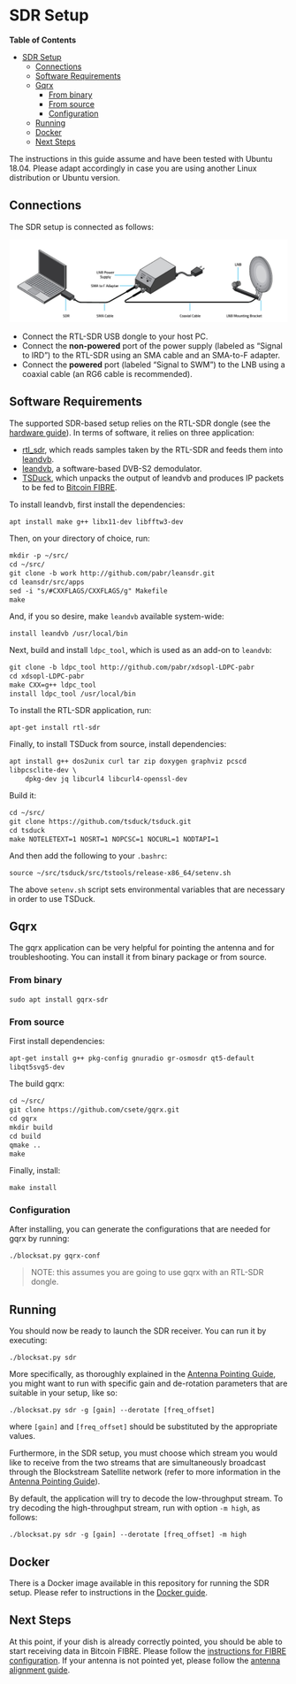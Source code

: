 # SDR Setup

<!-- markdown-toc start - Don't edit this section. Run M-x markdown-toc-generate-toc again -->
**Table of Contents**

- [SDR Setup](#sdr-setup)
    - [Connections](#connections)
    - [Software Requirements](#software-requirements)
    - [Gqrx](#gqrx)
        - [From binary](#from-binary)
        - [From source](#from-source)
        - [Configuration](#configuration)
    - [Running](#running)
    - [Docker](#docker)
    - [Next Steps](#next-steps)

<!-- markdown-toc end -->

The instructions in this guide assume and have been tested with Ubuntu
18.04. Please adapt accordingly in case you are using another Linux distribution
or Ubuntu version.

## Connections

The SDR setup is connected as follows:

![SDR Connections](img/sdr_connections.png?raw=true "SDR Connections")

- Connect the RTL-SDR USB dongle to your host PC.
- Connect the **non-powered** port of the power supply (labeled as “Signal to
  IRD”) to the RTL-SDR using an SMA cable and an SMA-to-F adapter.
- Connect the **powered** port (labeled “Signal to SWM”) to the LNB using a
  coaxial cable (an RG6 cable is recommended).

## Software Requirements

The supported SDR-based setup relies on the RTL-SDR dongle (see the [hardware
guide](hardware.md#components-for-software-defined-radio-sdr-setup)). In terms
of software, it relies on three application:

- [rtl_sdr](https://github.com/osmocom/rtl-sdr), which reads samples taken by
  the RTL-SDR and feeds them into
  [leandvb](http://www.pabr.org/radio/leandvb/leandvb.en.html).
- [leandvb](http://www.pabr.org/radio/leandvb/leandvb.en.html), a software-based
  DVB-S2 demodulator.
- [TSDuck](http://tsduck.io/), which unpacks the output of leandvb and produces
  IP packets to be fed to [Bitcoin FIBRE](fibre.md).

To install leandvb, first install the dependencies:

```
apt install make g++ libx11-dev libfftw3-dev
```

Then, on your directory of choice, run:

```
mkdir -p ~/src/
cd ~/src/
git clone -b work http://github.com/pabr/leansdr.git
cd leansdr/src/apps
sed -i "s/#CXXFLAGS/CXXFLAGS/g" Makefile
make
```

And, if you so desire, make `leandvb` available system-wide:
```
install leandvb /usr/local/bin
```

Next, build and install `ldpc_tool`, which is used as an add-on to `leandvb`:

```
git clone -b ldpc_tool http://github.com/pabr/xdsopl-LDPC-pabr
cd xdsopl-LDPC-pabr
make CXX=g++ ldpc_tool
install ldpc_tool /usr/local/bin
```

To install the RTL-SDR application, run:

```
apt-get install rtl-sdr
```

Finally, to install TSDuck from source, install dependencies:

```
apt install g++ dos2unix curl tar zip doxygen graphviz pcscd libpcsclite-dev \
	dpkg-dev jq libcurl4 libcurl4-openssl-dev
```

Build it:

```
cd ~/src/
git clone https://github.com/tsduck/tsduck.git
cd tsduck
make NOTELETEXT=1 NOSRT=1 NOPCSC=1 NOCURL=1 NODTAPI=1
```

And then add the following to your `.bashrc`:

```
source ~/src/tsduck/src/tstools/release-x86_64/setenv.sh
```

The above `setenv.sh` script sets environmental variables that are necessary in
order to use TSDuck.

## Gqrx

The gqrx application can be very helpful for pointing the antenna and for
troubleshooting. You can install it from binary package or from source.

### From binary

```
sudo apt install gqrx-sdr
```

### From source

First install dependencies:
```
apt-get install g++ pkg-config gnuradio gr-osmosdr qt5-default libqt5svg5-dev
```

The build gqrx:
```
cd ~/src/
git clone https://github.com/csete/gqrx.git
cd gqrx
mkdir build
cd build
qmake ..
make
```

Finally, install:
```
make install
```

### Configuration

After installing, you can generate the configurations that are needed for gqrx
by running:

```
./blocksat.py gqrx-conf
```

> NOTE: this assumes you are going to use gqrx with an RTL-SDR dongle.

## Running

You should now be ready to launch the SDR receiver. You can run it by executing:

```
./blocksat.py sdr
```

More specifically, as thoroughly explained in the [Antenna Pointing
Guide](antenna-pointing#sdr-based), you might want to run with specific gain and
de-rotation parameters that are suitable in your setup, like so:

```
./blocksat.py sdr -g [gain] --derotate [freq_offset]
```

where `[gain]` and `[freq_offset]` should be substituted by the appropriate
values.

Furthermore, in the SDR setup, you must choose which stream you would like to
receive from the two streams that are simultaneously broadcast through the
Blockstream Satellite network (refer to more information in the [Antenna
Pointing Guide](antenna-pointing#optimize-snr)).

By default, the application will try to decode the low-throughput stream. To try
decoding the high-throughput stream, run with option `-m high`, as follows:

```
./blocksat.py sdr -g [gain] --derotate [freq_offset] -m high
```

## Docker

There is a Docker image available in this repository for running the SDR
setup. Please refer to instructions in the [Docker guide](../docker/README.md).

## Next Steps

At this point, if your dish is already correctly pointed, you should be able to
start receiving data in Bitcoin FIBRE. Please follow the [instructions for FIBRE
configuration](fibre.md). If your antenna is not pointed yet, please follow the
[antenna alignment guide](antenna-pointing.md).

